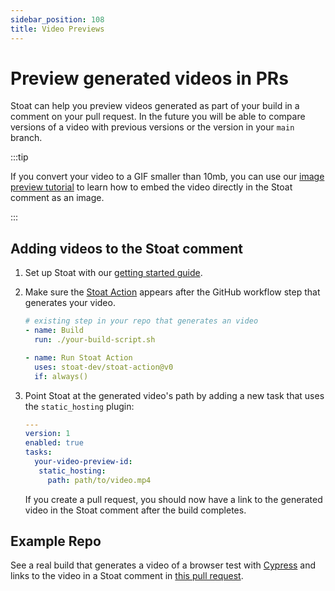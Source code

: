 ```yaml
---
sidebar_position: 108
title: Video Previews
---
```


# Preview generated videos in PRs

Stoat can help you preview videos generated as part of your build in a comment on your pull request. In the future you
will be able to compare versions of a video with previous versions or the version in your `main` branch.

:::tip

If you convert your video to a GIF smaller than 10mb, you can use our [image preview tutorial](./preview-images) 
to learn how to embed the video directly in the Stoat comment as an image.

:::

## Adding videos to the Stoat comment

1. Set up Stoat with our [getting started guide](../installation).

2. Make sure the [Stoat Action](https://github.com/stoat-dev/stoat-action) appears after the GitHub workflow step that generates your video.

    ```yaml title=".github/workflows/your-workflow.yaml"
    # existing step in your repo that generates an video
    - name: Build
      run: ./your-build-script.sh

    - name: Run Stoat Action
      uses: stoat-dev/stoat-action@v0
      if: always()
    ```

3. Point Stoat at the generated video's path by adding a new task that uses the `static_hosting` plugin:

    ```yaml title=".stoat/config.yaml"
    ---
    version: 1
    enabled: true
    tasks:
      your-video-preview-id:
       static_hosting:
         path: path/to/video.mp4
    ```

   If you create a pull request, you should now have a link to the generated video in the Stoat comment after the build completes.

## Example Repo

See a real build that generates a video of a browser test with [Cypress](https://www.cypress.io/) and links to the video in a Stoat comment in [this pull request](https://github.com/stoat-dev/example-javascript/pull/1).
